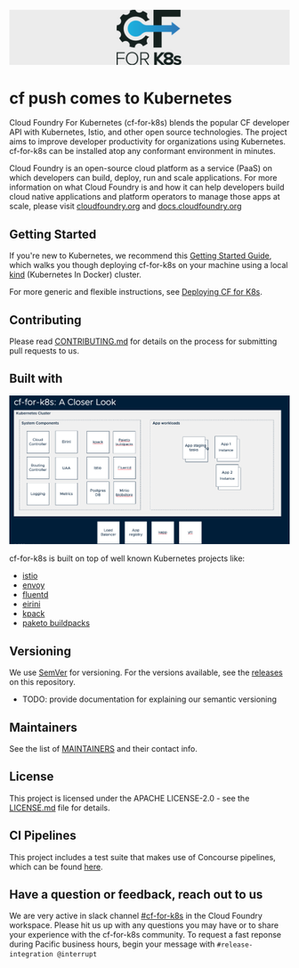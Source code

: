 ![](docs/assets/cf-for-k8s-banner.png)

# cf push comes to Kubernetes

Cloud Foundry For Kubernetes (cf-for-k8s) blends the popular CF developer API with Kubernetes, Istio, and other open source technologies. The project aims to improve developer productivity for organizations using Kubernetes. cf-for-k8s can be installed atop any conformant environment in minutes.

Cloud Foundry is an open-source cloud platform as a service (PaaS) on which developers can build, deploy, run and scale applications. For more information on what Cloud Foundry is and how it can help developers build cloud native applications and platform operators to manage those apps at scale, please visit [cloudfoundry.org](https://cloudfoundry.org) and [docs.cloudfoundry.org](https://docs.cloudfoundry.org/)

## Getting Started
If you're new to Kubernetes, we recommend this [Getting Started Guide](docs/getting-started-tutorial.md), which walks you though deploying cf-for-k8s on your machine using a local [kind](https://kind.sigs.k8s.io/) (Kubernetes In Docker) cluster.

For more generic and flexible instructions, see [Deploying CF for K8s](docs/deploy.md).

## Contributing
Please read [CONTRIBUTING.md](community/CONTRIBUTING.md) for details on the process for submitting pull requests to us.

## Built with
![](docs/assets/architecture.png)

cf-for-k8s is built on top of well known Kubernetes projects like:

- [istio](https://github.com/istio/istio)
- [envoy](https://github.com/envoyproxy/envoy) 
- [fluentd](https://www.fluentd.org/)
- [eirini](https://www.cloudfoundry.org/project-eirini/)
- [kpack](https://github.com/pivotal/kpack)
- [paketo buildpacks](https://paketo.io)

## Versioning

We use [SemVer](https://semver.org/) for versioning. For the versions available, see the [releases](https://github.com/cloudfoundry/cf-for-k8s/releases) on this repository.

- TODO: provide documentation for explaining our semantic versioning

## Maintainers

See the list of [MAINTAINERS](community/MAINTAINERS.md) and their contact info.

## License

This project is licensed under the APACHE LICENSE-2.0 - see the [LICENSE.md](LICENSE) file for details.

## CI Pipelines

This project includes a test suite that makes use of Concourse pipelines, which can be found [here](https://release-integration.ci.cf-app.com).

## Have a question or feedback, reach out to us

We are very active in slack channel [#cf-for-k8s](https://cloudfoundry.slack.com/archives/CH9LF6V1P) in the Cloud Foundry workspace. Please hit us up with any questions you may have or to share your experience with the cf-for-k8s community. To request a fast reponse during Pacific business hours, begin your message with `#release-integration @interrupt`
